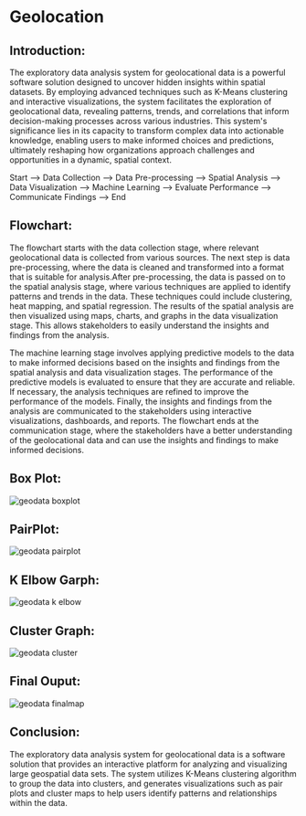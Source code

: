 # Geolocation

## Introduction:
The exploratory data analysis system for geolocational data is a powerful software solution designed to uncover hidden insights within spatial datasets. By employing advanced techniques such as K-Means clustering and interactive visualizations, the system facilitates the exploration of geolocational data, revealing patterns, trends, and correlations that inform decision-making processes across various industries. This system's significance lies in its capacity to transform complex data into actionable knowledge, enabling users to make informed choices and predictions, ultimately reshaping how organizations approach challenges and opportunities in a dynamic, spatial context.

Start --> Data Collection --> Data Pre-processing --> Spatial Analysis --> Data Visualization --> Machine Learning --> Evaluate Performance --> Communicate Findings --> End

## Flowchart:
The flowchart starts with the data collection stage, where relevant geolocational data is collected from various sources. The next step is data pre-processing, where the data is cleaned and transformed into a format that is suitable for analysis.After pre-processing, the data is passed on to the spatial analysis stage, where various techniques are applied to identify patterns and trends in the data. These techniques could include clustering, heat mapping, and spatial regression. The results of the spatial analysis are then visualized using maps, charts, and graphs in the data visualization stage. This allows stakeholders to easily understand the insights and findings from the analysis.

The machine learning stage involves applying predictive models to the data to make informed decisions based on the insights and findings from the spatial analysis and data visualization stages. The performance of the predictive models is evaluated to ensure that they are accurate and reliable. If necessary, the analysis techniques are refined to improve the performance of the models. Finally, the insights and findings from the analysis are communicated to the stakeholders using interactive visualizations, dashboards, and reports. The flowchart ends at the communication stage, where the stakeholders have a better understanding of the geolocational data and can use the insights and findings to make informed decisions.

## Box Plot:
![geodata boxplot](https://github.com/Ipman201/Geolocation/assets/76160030/a7a74817-5f46-418a-9754-586e2357a0f8)

## PairPlot:
![geodata pairplot](https://github.com/Ipman201/Geolocation/assets/76160030/724338ca-cfb4-4c59-9f56-6c87444849fd)

## K Elbow Garph:
![geodata k elbow](https://github.com/Ipman201/Geolocation/assets/76160030/5925cf0b-7e27-4caa-8317-d353e6688951)

## Cluster Graph:
![geodata cluster](https://github.com/Ipman201/Geolocation/assets/76160030/8df72d06-80d5-4236-b4d1-5939371cf126)

## Final Ouput:
![geodata finalmap](https://github.com/Ipman201/Geolocation/assets/76160030/e485879b-8dfb-44c7-b84d-666571d227d4)

## Conclusion:
The exploratory data analysis system for geolocational data is a software solution that provides an interactive platform for analyzing and visualizing large geospatial data sets. The system utilizes K-Means clustering algorithm to group the data into clusters, and generates visualizations such as pair plots and cluster maps to help users identify patterns and relationships within the data.
